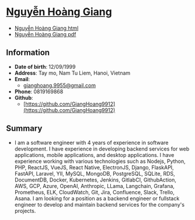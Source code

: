 # [Nguyễn Hoàng Giang](gianghoang9912.github.io)
- [Nguyễn Hoàng Giang html](https://gianghoang9912.github.io/release.html)
- [Nguyễn Hoàng Giang pdf](https://gianghoang9912.github.io/release.pdf)

## Information

- **Date of birth**: 12/09/1999
- **Address**: Tay mo, Nam Tu Liem, Hanoi, Vietnam
- **Email**:
  - [gianghoang.9955@gmail.com](mailto:gianghoang.9955@gmail.com)
- **Phone**: 0819169868
- **Github**:
  - [https://github.com/GiangHoang9912](https://github.com/GiangHoang9912)

## Summary

- I am a software engineer with 4 years of experience in software development. I have experience in developing backend services for web applications, mobile applications, and desktop applications. I have experience working with various technologies such as Nodejs, Python, PHP, ReactJS, VueJS, React Native, ElectronJS, Django, FlaskAPI, FastAPI, Laravel, YII, MySQL, MongoDB, PostgreSQL, SQLite, RDS, DocumentDB, Docker, Kubernetes, Jenkins, GitlabCI, GithubAction, AWS, GCP, Azure, OpenAI, Anthropic, LLama, Langchain, Grafana, Prometheus, ELK, CloudWatch, Git, Jira, Confluence, Slack, Trello, Asana. I am looking for a position as a backend engineer or fullstack engineer to develop and maintain backend services for the company's projects.
